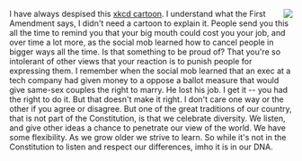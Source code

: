 <img src="http://scripting.com/images/2019/11/06/xkcdCartoonSmall.png" border="0" align="right">I have always despised this <a href="http://scripting.com/images/2019/11/06/xkcdCartoon.png">xkcd cartoon</a>. I understand what the First Amendment says, I didn't need a cartoon to explain it. People send you this all the time to remind you that your big mouth could cost you your job, and over time a lot more, as the social mob learned how to cancel people in bigger ways all the time. Is that something to be proud of? That you're so intolerant of other views that your reaction is to punish people for expressing them. I remember when the social mob learned that an exec at a tech company had given money to a oppose a ballot measure that would give same-sex couples the right to marry. He lost his job. I get it -- you had the right to do it. But that doesn't make it right. I don't care one way or the other if you agree or disagree. But one of the great traditions of our country, that is not part of the Constitution, is that we celebrate diversity. We listen, and give other ideas a chance to penetrate our view of the world. We have some flexibility. As we grow older we strive to learn. So while it's not in the Constitution to listen and respect our differences, imho it is in our DNA. 
